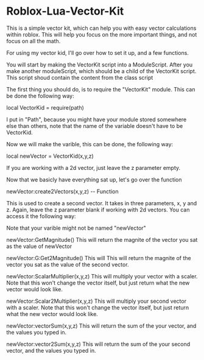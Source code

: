# Roblox-Lua-Vector-Kit
This is a simple vector kit, which can help you with easy vector calculations within roblox. This will help you focus on the more important things, and not focus on all the math. 


For using my vector kid, I'll go over how to set it up, and a few functions.


You will start by making the VectorKit script into a ModuleScript. 
After you make another moduleScript, which should be a child of the VectorKit script. This script shoud contain the content from the class script


The first thing you should do, is to require the "VectorKit" module. This can be done the following way:

local VectorKid = require(path)

I put in "Path", because you might have your module stored somewhere else than others, note that the name of the variable doesn't have to be VectorKid.

Now we will make the varible, this can be done, the following way:

local newVector = VectorKid(x,y,z)

If you are working with a 2d vector, just leave the z parameter empty.

Now that we basicly have everything sat up, let's go over the function



newVector:create2Vectors(x,y,z) -- Function

This is used to create a second vector. It takes in three parameters, x, y and z. Again, leave the z parameter blank if working with 2d vectors.
You can access it the following way: 


Note that your varible might not be named "newVector"

newVector:GetMagnitude()
This will return the magnite of the vector you sat as the value of newVector

newVector:G:Get2Magnitude()
This will This will return the magnite of the vector you sat as the value of the second vector.

newVector:ScalarMultiplier(x,y,z)
This will multiply your vector with a scaler. Note that this won't change the vector itself, but just return what the new vector would look like.

newVector:Scalar2Multiplier(x,y,z)
This will multiply your second vector with a scaler. Note that this won't change the vector itself, but just return what the new vector would look like.

newVector:vectorSum(x,y,z)
This will return the sum of the your vector, and the values you typed in.

newVector:vector2Sum(x,y,z)
This will return the sum of the your second vector, and the values you typed in.
